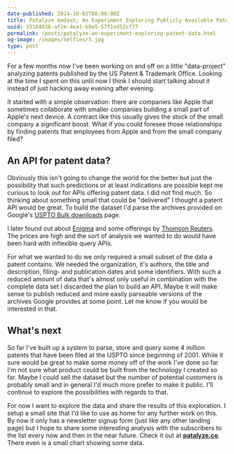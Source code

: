 ```yaml
---
date-published: 2014-10-02T00:00:00Z
title: Patalyze &mdash; An Experiment Exploring Publicly Available Patent Data
uuid: 15184838-af2e-4ea1-b9a5-57f1ed52cf77
permalink: /posts/patalyze-an-experiment-exploring-patent-data.html
og-image: /images/selfies/3.jpg
type: post
---
```

For a few months now I've been working on and off on a little
"data-project" analyzing patents published by the US Patent &
Trademark Office. Looking at the time I spent on this until now I
think I should start talking about it instead of just hacking away
evening after evening.

It started with a simple observation: there are companies like
Apple that sometimes collaborate with smaller companies building a
small part of Apple's next device. A contract like this usually gives
the stock of the small company a significant boost. What if you could
foresee those relationships by finding patents that employees from
Apple and from the small company filed?

## An API for patent data?

Obviously this isn't going to change the world for the better but just
the possibility that such predictions or at least indications are
possible kept me curious to look out for APIs offering patent data. I
did not find much. So thinking about something small that could be
"delivered" I thought a patent API would be great. To build the
dataset I'd parse the archives provided on Google's
[USPTO Bulk downloads](http://www.google.com/googlebooks/uspto-patents.html)
page.

I later found out about [Enigma](http://enigma.io) and some offerings
by [Thomson Reuters](http://ip.thomsonreuters.com). The prices are
high and the sort of analysis we wanted to do would have been hard
with inflexible query APIs.

For what we wanted to do we only required a small subset of the data a
patent contains. We needed the organization, it's authors, the title
and description, filing- and publication dates and some identifiers.
With such a reduced amount of data that's almost only useful in
combination with the complete data set I discarded the plan to build
an API. Maybe it will make sense to publish reduced and more easily
parseable versions of the archives Google provides at some point.
Let me know if you would be interested in that.

## What's next

So far I've built up a system to parse, store and query some 4 million patents
that have been filed at the USPTO since beginning of 2001. While it
sure would be great to make some money off of the work I've done so
far I'm not sure what product could be built from the technology I created
so far. Maybe I could sell the dataset but the number of potential
customers is probably small and in general I'd much more prefer to
make it public. I'll continue to explore the possibilities with regards
to that.

For now I want to explore the data and share the results of this
exploration. I setup a small site that I'd like to use as home for any
further work on this. By now it only has a newsletter signup form
(just like any other landing page) but I hope to share some
interesting analysis with the subscribers to the list every now and
then in the near future. Check it out at
**[patalyze.co](http://www.patalyze.co)**.  There even is a small
chart showing some data.
